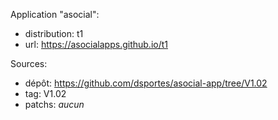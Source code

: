 Application "asocial":
- distribution: t1
- url: https://asocialapps.github.io/t1

Sources: 
- dépôt: https://github.com/dsportes/asocial-app/tree/V1.02
- tag: V1.02
- patchs: _aucun_
